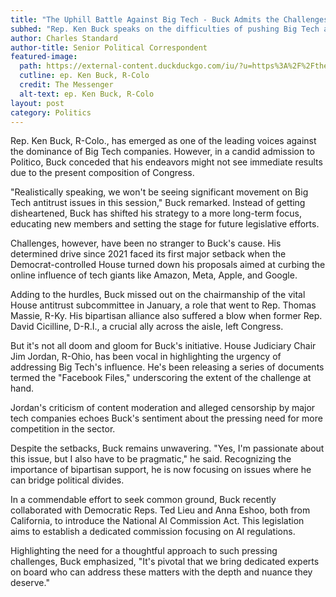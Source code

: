```yaml
---
title: "The Uphill Battle Against Big Tech - Buck Admits the Challenges"
subhed: "Rep. Ken Buck speaks on the difficulties of pushing Big Tech antitrust issues in the current Congress"
author: Charles Standard
author-title: Senior Political Correspondent
featured-image: 
  path: https://external-content.duckduckgo.com/iu/?u=https%3A%2F%2Fthemessenger.com%2F_next%2Fimage%3Furl%3Dhttps%3A%252F%252Fcms.themessenger.com%252Fwp-content%252Fuploads%252F2023%252F06%252FKenBuck-1494902183-scaled-e1692189994154.jpg%26w%3D828%26q%3D75&f=1&nofb=1&ipt=c872a21f06f2b1d3f035a94ec15f9b2a8554e14a576dfe13132cff487f1378ba&ipo=images
  cutline: ep. Ken Buck, R-Colo
  credit: The Messenger
  alt-text: ep. Ken Buck, R-Colo
layout: post
category: Politics
---
```


Rep. Ken Buck, R-Colo., has emerged as one of the leading voices against the dominance of Big Tech companies. However, in a candid admission to Politico, Buck conceded that his endeavors might not see immediate results due to the present composition of Congress.

"Realistically speaking, we won't be seeing significant movement on Big Tech antitrust issues in this session," Buck remarked. Instead of getting disheartened, Buck has shifted his strategy to a more long-term focus, educating new members and setting the stage for future legislative efforts.

Challenges, however, have been no stranger to Buck's cause. His determined drive since 2021 faced its first major setback when the Democrat-controlled House turned down his proposals aimed at curbing the online influence of tech giants like Amazon, Meta, Apple, and Google.

Adding to the hurdles, Buck missed out on the chairmanship of the vital House antitrust subcommittee in January, a role that went to Rep. Thomas Massie, R-Ky. His bipartisan alliance also suffered a blow when former Rep. David Cicilline, D-R.I., a crucial ally across the aisle, left Congress.

But it's not all doom and gloom for Buck's initiative. House Judiciary Chair Jim Jordan, R-Ohio, has been vocal in highlighting the urgency of addressing Big Tech's influence. He's been releasing a series of documents termed the "Facebook Files," underscoring the extent of the challenge at hand.

Jordan's criticism of content moderation and alleged censorship by major tech companies echoes Buck's sentiment about the pressing need for more competition in the sector. 

Despite the setbacks, Buck remains unwavering. "Yes, I'm passionate about this issue, but I also have to be pragmatic," he said. Recognizing the importance of bipartisan support, he is now focusing on issues where he can bridge political divides.

In a commendable effort to seek common ground, Buck recently collaborated with Democratic Reps. Ted Lieu and Anna Eshoo, both from California, to introduce the National AI Commission Act. This legislation aims to establish a dedicated commission focusing on AI regulations.

Highlighting the need for a thoughtful approach to such pressing challenges, Buck emphasized, "It's pivotal that we bring dedicated experts on board who can address these matters with the depth and nuance they deserve."

